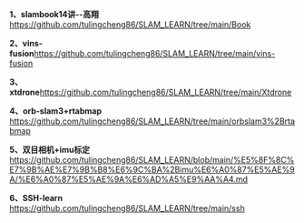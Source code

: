 **1、slambook14讲--高翔**https://github.com/tulingcheng86/SLAM_LEARN/tree/main/Book

**2、vins-fusion**https://github.com/tulingcheng86/SLAM_LEARN/tree/main/vins-fusion

**3、xtdrone**https://github.com/tulingcheng86/SLAM_LEARN/tree/main/Xtdrone

**4、orb-slam3+rtabmap**   https://github.com/tulingcheng86/SLAM_LEARN/tree/main/orbslam3%2Brtabmap


**5、双目相机+imu标定** https://github.com/tulingcheng86/SLAM_LEARN/blob/main/%E5%8F%8C%E7%9B%AE%E7%9B%B8%E6%9C%BA%2Bimu%E6%A0%87%E5%AE%9A/%E6%A0%87%E5%AE%9A%E6%AD%A5%E9%AA%A4.md

**6、SSH-learn** https://github.com/tulingcheng86/SLAM_LEARN/tree/main/ssh
